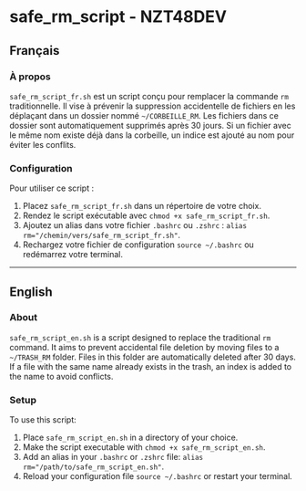 # safe_rm_script - NZT48DEV

## Français

### À propos
`safe_rm_script_fr.sh` est un script conçu pour remplacer la commande `rm` traditionnelle. Il vise à prévenir la suppression accidentelle de fichiers en les déplaçant dans un dossier nommé `~/CORBEILLE_RM`. Les fichiers dans ce dossier sont automatiquement supprimés après 30 jours. Si un fichier avec le même nom existe déjà dans la corbeille, un indice est ajouté au nom pour éviter les conflits.

### Configuration
Pour utiliser ce script :
1. Placez `safe_rm_script_fr.sh` dans un répertoire de votre choix.
2. Rendez le script exécutable avec `chmod +x safe_rm_script_fr.sh`.
3. Ajoutez un alias dans votre fichier `.bashrc` ou `.zshrc` : `alias rm="/chemin/vers/safe_rm_script_fr.sh"`.
4. Rechargez votre fichier de configuration `source ~/.bashrc` ou redémarrez votre terminal.

_____________________________________________________________________________________________________

## English

### About
`safe_rm_script_en.sh` is a script designed to replace the traditional `rm` command. It aims to prevent accidental file deletion by moving files to a `~/TRASH_RM` folder. Files in this folder are automatically deleted after 30 days. If a file with the same name already exists in the trash, an index is added to the name to avoid conflicts.

### Setup
To use this script:
1. Place `safe_rm_script_en.sh` in a directory of your choice.
2. Make the script executable with `chmod +x safe_rm_script_en.sh`.
3. Add an alias in your `.bashrc` or `.zshrc` file: `alias rm="/path/to/safe_rm_script_en.sh"`.
4. Reload your configuration file `source ~/.bashrc` or restart your terminal.
